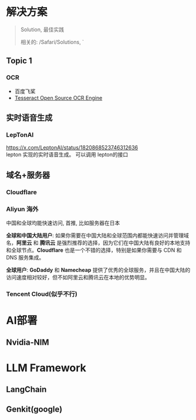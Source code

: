 # 解决方案

> Solution, 最佳实践
>
> 相关的: /Safari/Solutions, `



## Topic 1



### OCR

- 百度飞桨
- [Tesseract Open Source OCR Engine](https://github.com/tesseract-ocr/tesseract)





## 实时语音生成

### LepTonAI

https://x.com/LeptonAI/status/1820868523746312636  
lepton 实现的实时语音生成。 可以调用 lepton的接口





## 域名+服务器

### Cloudflare

### Aliyun 海外

中国和全球均能快速访问, 首推, 比如服务器在日本

**全球和中国大陆用户**: 如果你需要在中国大陆和全球范围内都能快速访问并管理域名，**阿里云** 和 **腾讯云** 是强烈推荐的选择，因为它们在中国大陆有良好的本地支持和全球节点。**Cloudflare** 也是一个不错的选择，特别是如果你需要与 CDN 和 DNS 服务集成。

**全球用户**: **GoDaddy** 和 **Namecheap** 提供了优秀的全球服务，并且在中国大陆的访问速度相对较好，但不如阿里云和腾讯云在本地的优势明显。

### Tencent Cloud(似乎不行)



# AI部署

## Nvidia-NIM



# LLM Framework



## LangChain

## Genkit(google)